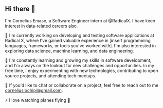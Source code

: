 ## Hi there 👋

I'm Cornelius Emase, a Software Engineer intern at @RadicalX.
I have keen interest in data-related careers also. 

🔭 I'm currently working on developing and testing software applications at Radical X, where I've gained valuable experience in [insert programming languages, frameworks, or tools you've worked with]. I'm also interested in exploring data science, machine learning, and data engineering.

🌱 I'm constantly learning and growing my skills in software development, and I'm always on the lookout for new challenges and opportunities. In my free time, I enjoy experimenting with new technologies, contributing to open source projects, and attending tech meetups.

💬 If you'd like to chat or collaborate on a project, feel free to reach out to me corneliuslochipi@gmail.com.

⚡ I love watching planes flying 🤩
